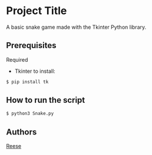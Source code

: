 
# Project Title

A basic snake game made with the Tkinter Python library.


## Prerequisites
Required
* Tkinter
to install:
```bash
$ pip install tk
```
## How to run the script

```bash
$ python3 Snake.py
```

## Authors

[Reese](https://github.com/rgerjeki)


